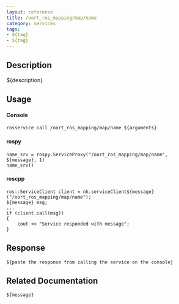 ```yaml
---
layout: reference
title: /oort_ros_mapping/map/name
category: services
tags: 
- ${tag} 
- ${tag}
---
```


## Description
${description}

## Usage
#### Console
```
rosservice call /oort_ros_mapping/map/name ${arguments}
```

#### rospy
```
name_srv = rospy.ServiceProxy("/oort_ros_mapping/map/name", ${message}, 1)
name_srv()
```

#### roscpp
```
ros::ServiceClient client = nh.serviceClient${message}("/oort_ros_mapping/map/name");
${message} msg;
...
if (client.call(msg))
{
    cout << "Service responded with message";
}
```

## Response
```
${paste the response from calling the service on the console}
```

## Related Documentation
``${message}``